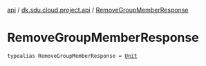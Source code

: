 [api](../index.md) / [dk.sdu.cloud.project.api](index.md) / [RemoveGroupMemberResponse](./-remove-group-member-response.md)

# RemoveGroupMemberResponse

`typealias RemoveGroupMemberResponse = `[`Unit`](https://kotlinlang.org/api/latest/jvm/stdlib/kotlin/-unit/index.html)